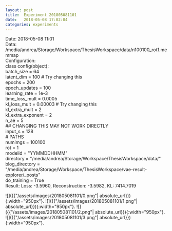 ```yaml
---
layout: post
title:  Experiment 201805081101
date:   2018-05-08 17:02:04
categories: experiments
---
```

Date: 2018-05-08 11:01  
Data: /media/andrea/Storage/Workspace/ThesisWorkspace/data/n100100_rot1.memmap  
Configuration:   
class config(object):  
    batch_size = 64  
    latent_dim = 100 # Try changing this  
    epochs = 200  
    epoch_updates = 100  
    learning_rate = 1e-3   
    time_loss_mult = 0.0005   
    kl_loss_mult = 0.00003 # Try changing this  
    kl_extra_mult = 2   
    kl_extra_exponent = 2  
    n_ae = 5  
    ## CHANGING THIS MAY NOT WORK DIRECTLY  
    input_s = 128  
    # PATHS  
    numimgs = 100100  
    rot = 1  
    modelid = "YYMMDDHHMM"  
    directory = "/media/andrea/Storage/Workspace/ThesisWorkspace/data/"  
    blog_directory = "/media/andrea/Storage/Workspace/ThesisWorkspace/vae-result-explorer/_posts"  
    do_training = True  
Result: Loss: -3.5960, Reconstruction: -3.5982, KL: 7414.7019  


![]({{"/assets/images/201805081101/0.png"| absolute_url}}){:width="950px"}.
![]({{"/assets/images/201805081101/1.png"| absolute_url}}){:width="950px"}.
![]({{"/assets/images/201805081101/2.png"| absolute_url}}){:width="950px"}.
![]({{"/assets/images/201805081101/3.png"| absolute_url}}){:width="950px"}.
